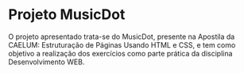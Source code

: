 # Projeto MusicDot

O projeto apresentado trata-se do MusicDot, presente na Apostila da CAELUM: Estruturação de Páginas Usando HTML e CSS, e tem como objetivo a realização dos exercícios como parte prática da disciplina Desenvolvimento WEB.
